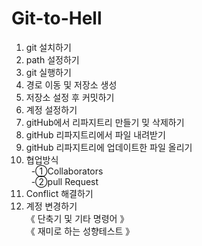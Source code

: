 # Git-to-Hell

1. git 설치하기 <br>
2. path 설정하기 <br>
3. git 실행하기 <br>
4. 경로 이동 및 저장소 생성 <br>
5. 저장소 설정 후 커밋하기 <br>
6. 계정 설정하기 <br>
7. gitHub에서 리파지트리 만들기 밎 삭제하기 <br>
8. gitHub 리파지트리에서 파일 내려받기 <br>
9. gitHub 리파지트리에 업데이트한 파일 올리기 <br>
10. 협업방식 <br>
    &nbsp;&nbsp;-①Collaborators <br>
    &nbsp;&nbsp;-②pull Request <br>
11. Conflict 해결하기 <br>
12. 계정 변경하기 <br>
    《 단축기 및 기타 명령어 》 <br>
    《 재미로 하는 성향테스트 》 <br>
